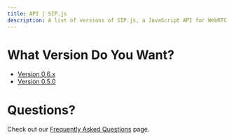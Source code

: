 ```yaml
---
title: API | SIP.js
description: A list of versions of SIP.js, a JavaScript API for WebRTC developers to add SIP signaling to their applications.
---
```


# What Version Do You Want?

* [Version 0.6.x](/api/0.6.0/)
* [Version 0.5.0](/api/0.5.0/)

# Questions?

Check out our [Frequently Asked Questions](/faq/) page.

